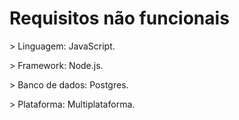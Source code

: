 # Requisitos não funcionais

<p> > Linguagem: JavaScript.</p>
<p> > Framework: Node.js.</p>
<p> > Banco de dados: Postgres.</p>
<p> > Plataforma: Multiplataforma.</p>

